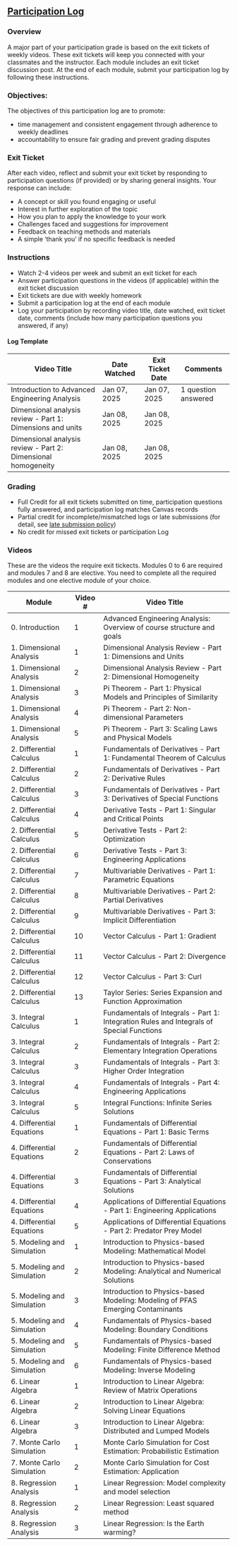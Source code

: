 ## [Participation Log](https://aselshall.github.io/aea/hw/participation)

### Overview
A major part of your participation grade is based on the exit tickets of weekly videos. These exit tickets will keep you connected with your classmates and the instructor. Each module includes an exit ticket discussion post. At the end of each module, submit your participation log by following these instructions.  

### Objectives:
The objectives of this participation log are to promote:
- time management and consistent engagement through adherence to weekly deadlines
- accountability to ensure fair grading and prevent grading disputes

### Exit Ticket  
After each video, reflect and submit your exit ticket by responding to participation questions (if provided) or by sharing general insights. Your response can include:  
- A concept or skill you found engaging or useful
- Interest in further exploration of the topic  
- How you plan to apply the knowledge to your work 
- Challenges faced and suggestions for improvement  
- Feedback on teaching methods and materials  
- A simple ‘thank you’ if no specific feedback is needed  

### Instructions
- Watch 2-4 videos per week and submit an exit ticket for each
- Answer participation questions in the videos (if applicable) within the exit ticket discussion
- Exit tickets are due with weekly homework  
- Submit a participation log at the end of each module  
- Log your participation by recording video title, date watched, exit ticket date, comments (include how many participation questions you answered, if any)

#### Log Template

| Video Title                              | Date Watched | Exit Ticket Date | Comments |  
|---------------------------------------------|------------------|----------------------|--------------|  
| Introduction to Advanced Engineering Analysis | Jan 07, 2025     | Jan 07, 2025         | 1 question answered |  
| Dimensional analysis review - Part 1: Dimensions and units | Jan 08, 2025     | Jan 08, 2025         |              |  
| Dimensional analysis review - Part 2: Dimensional homogeneity | Jan 08, 2025     | Jan 08, 2025         |  |  

### Grading
- Full Credit for all exit tickets submitted on time, participation questions fully answered, and participation log matches Canvas records
- Partial credit for incomplete/mismatched logs or late submissions (for detail, see [late submission policy](https://aselshall.github.io/aea/#late-homework-policy))
- No credit for missed exit tickets or participation Log


### Videos
These are the videos the require exit tickects. Modules 0 to 6 are required and modules 7 and 8 are elective. You need to complete all the required modules and one elective module of your choice.  

| Module                 | Video # | Video Title                                                                  |
|------------------------|---------|------------------------------------------------------------------------------|
| 0. Introduction         | 1       | Advanced Engineering Analysis: Overview of course structure and goals       |
| 1. Dimensional Analysis | 1       | Dimensional Analysis Review - Part 1: Dimensions and Units                           |
| 1. Dimensional Analysis | 2       | Dimensional Analysis Review - Part 2: Dimensional Homogeneity                        |
| 1. Dimensional Analysis | 3       | Pi Theorem - Part 1: Physical Models and Principles of Similarity                    |
| 1. Dimensional Analysis | 4       | Pi Theorem - Part 2: Non-dimensional Parameters                                      |
| 1. Dimensional Analysis | 5       | Pi Theorem - Part 3: Scaling Laws and Physical Models                                |
| 2. Differential Calculus| 1       | Fundamentals of Derivatives - Part 1: Fundamental Theorem of Calculus                |
| 2. Differential Calculus| 2       | Fundamentals of Derivatives - Part 2: Derivative Rules                               |
| 2. Differential Calculus| 3       | Fundamentals of Derivatives - Part 3: Derivatives of Special Functions               |
| 2. Differential Calculus| 4       | Derivative Tests - Part 1: Singular and Critical Points                              |
| 2. Differential Calculus| 5       | Derivative Tests - Part 2: Optimization                                              |
| 2. Differential Calculus| 6       | Derivative Tests - Part 3: Engineering Applications                                  |
| 2. Differential Calculus| 7       | Multivariable Derivatives - Part 1: Parametric Equations                             |
| 2. Differential Calculus| 8       | Multivariable Derivatives - Part 2: Partial Derivatives                              |
| 2. Differential Calculus| 9       | Multivariable Derivatives - Part 3: Implicit Differentiation                         |
| 2. Differential Calculus| 10      | Vector Calculus - Part 1: Gradient                                                   |
| 2. Differential Calculus| 11      | Vector Calculus - Part 2: Divergence                                                 |
| 2. Differential Calculus| 12      | Vector Calculus - Part 3: Curl                                                       |
| 2. Differential Calculus| 13      | Taylor Series: Series Expansion and Function Approximation                  |
| 3. Integral Calculus    | 1       | Fundamentals of Integrals - Part 1: Integration Rules and Integrals of Special Functions|
| 3. Integral Calculus    | 2       | Fundamentals of Integrals - Part 2: Elementary Integration Operations                |
| 3. Integral Calculus    | 3       | Fundamentals of Integrals - Part 3: Higher Order Integration                         |
| 3. Integral Calculus    | 4       | Fundamentals of Integrals - Part 4: Engineering Applications                        |
| 3. Integral Calculus    | 5       | Integral Functions: Infinite Series Solutions                               |
| 4. Differential Equations| 1      | Fundamentals of Differential Equations - Part 1: Basic Terms                         |
| 4. Differential Equations| 2      | Fundamentals of Differential Equations - Part 2: Laws of Conservations               |
| 4. Differential Equations| 3      | Fundamentals of Differential Equations - Part 3: Analytical Solutions                |
| 4. Differential Equations| 4      | Applications of Differential Equations - Part 1: Engineering Applications            |
| 4. Differential Equations| 5      | Applications of Differential Equations - Part 2: Predator Prey Model                 |
| 5. Modeling and Simulation| 1      | Introduction to Physics-based Modeling: Mathematical Model                 |
| 5. Modeling and Simulation| 2      | Introduction to Physics-based Modeling: Analytical and Numerical Solutions                 |
| 5. Modeling and Simulation| 3      | Introduction to Physics-based Modeling: Modeling of PFAS Emerging Contaminants                 |
| 5. Modeling and Simulation| 4      | Fundamentals of Physics-based Modeling: Boundary Conditions                 |
| 5. Modeling and Simulation| 5      | Fundamentals of Physics-based Modeling: Finite Difference Method                 |
| 5. Modeling and Simulation| 6     | Fundamentals of Physics-based Modeling: Inverse Modeling                 |
| 6. Linear Algebra | 1     | Introduction to Linear Algebra: Review of Matrix Operations                 |
| 6. Linear Algebra | 2     | Introduction to Linear Algebra: Solving Linear Equations                 |
| 6. Linear Algebra | 3     | Introduction to Linear Algebra: Distributed and Lumped Models                 |
| 7. Monte Carlo Simulation | 1     | Monte Carlo Simulation for Cost Estimation: Probabilistic Estimation                 |
| 7. Monte Carlo Simulation  | 2     | Monte Carlo Simulation for Cost Estimation: Application                 |
| 8. Regression Analysis | 1     | Linear Regression: Model complexity and model selection                 |
| 8. Regression Analysis | 2     | Linear Regression: Least squared method                 |
| 8. Regression Analysis | 3     | Linear Regression: Is the Earth warming?                 |
